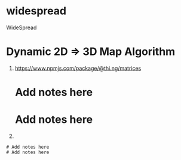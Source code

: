 # widespread
WideSpread



# Dynamic 2D => 3D Map Algorithm

1. https://www.npmjs.com/package/@thi.ng/matrices

    # Add notes here
    # Add notes here

2. 

    # Add notes here
    # Add notes here